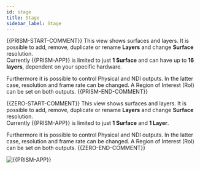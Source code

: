 ```yaml
---
id: stage
title: Stage
sidebar_label: Stage
---
```


{{PRISM-START-COMMENT}}
This view shows surfaces and layers. It is possible to add, remove, duplicate or rename **Layers** and change **Surface** resolution.  
Currently {{PRISM-APP}} is limited to just **1 Surface** and can have up to **16 layers**, dependent on your specific hardware.  

Furthermore it is possible to control Physical and NDI outputs. In the latter case, resolution and frame rate can be changed.
A Region of Interest (RoI) can be set on both outputs. 
{{PRISM-END-COMMENT}}

{{ZERO-START-COMMENT}}
This view shows surfaces and layers. It is possible to add, remove, duplicate or rename **Layers** and change **Surface** resolution.  
Currently {{PRISM-APP}} is limited to just **1 Surface** and **1 Layer**.  

Furthermore it is possible to control Physical and NDI outputs. In the latter case, resolution and frame rate can be changed.
A Region of Interest (RoI) can be set on both outputs.
{{ZERO-END-COMMENT}}

![{{PRISM-APP}}](/prismdocs/images/{{PRISM-APP-LOWER}}-stage-view.png)